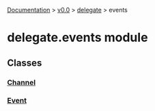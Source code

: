 [Documentation](/docs/documentation.md) >
 [v0.0](/docs/0.0/version.md) >
  [delegate](/docs/0.0/delegate/module.md) >
   events

# delegate.events module

## Classes

### [Channel](channel.md)
### [Event](event.md)
